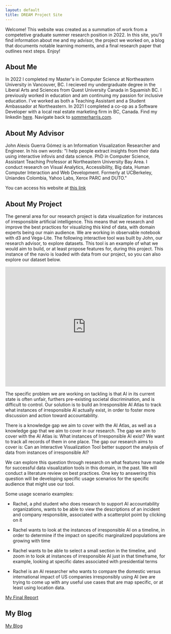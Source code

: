 ```yaml
---
layout: default
title: DREAM Project Site
---
```

Welcome! This website was created as a summation of work from a competetive graduate summer research position in 2022. In this site, you'll find information about me and my advisor, the project we worked on, a blog that documents notable learning moments, and a final research paper that outlines next steps. Enjoy!

## About Me

In 2022 I completed my Master's in Computer Science at Northeastern University in Vancouver, BC. I recieved my undergraduate degree in the Liberal Arts and Sciences from Quest University Canada in Squamish BC. I previously worked in education and am continuing my passion for inclusive education. I've worked as both a Teaching Assistant and a Student Ambassador at Northeastern. In 2021 I completed a co-op as a Software Developer with a local real estate marketing firm in BC, Canada. Find my linkedin [here](https://www.linkedin.com/in/sommer-harris-824864103/?original_referer=https%3A%2F%2Fwww%2Egoogle%2Ecom%2F&originalSubdomain=ca). Navigate back to [sommerharris.com](https://www.sommerharris.com).

## About My Advisor

John Alexis Guerra Gómez is an Information Visualization Researcher and Engineer. In his own words: "I help people extract insights from their data using interactive infovis and data science. PhD in Computer Science, Assistant Teaching Professor at Northeastern University Bay Area. I conduct research on Visual Analytics, Accessibility, Big data, Human Computer Interaction and Web Development. Formerly at UCBerkeley, Uniandes Colombia, Yahoo Labs, Xerox PARC and DUTO."

You can access his website at [this link](https://johnguerra.co/)

## About My Project

The general area for our research project is data visualization for instances of irresponsible artificial intelligence. This means that we research and improve the best practices for visualizing this kind of data, with domain experts being our main audience. We are working in observable notebook with d3 and Vega-Lite. The following interactive tool was built by John, our research advisor, to explore datasets. This tool is an example of what we would aim to build, or at least propose features for, during this project. This instance of the navio is loaded with data from our project, so you can also explore our dataset below.

<iframe width="100%" height="376" frameborder="0"
  src="https://observablehq.com/embed/2ed9bcdeef401cb3?cells=viewof+selected"></iframe>

The specific problem we are working on tackling is that AI in its current state is often unfair, furthers pre-existing societal discrimination, and is difficult to control. Our solution is to build an Irresponsible AI Atlas to track what instances of irresponsible AI actually exist, in order to foster more discussion and action toward accountability.

There is a knowledge gap we aim to cover with the AI Atlas, as well as a knowledge gap that we aim to cover in our research. The gap we aim to cover with the AI Atlas is: What instances of Irresponsible AI exist? We want to track all records of them in one place. The gap our research aims to cover is: Can an Interactive Visualization Tool better support the analysis of data from instances of irresponsible AI? 

We can explore this question through research on what features have made for successful data visualization tools in this domain, in the past. We will conduct a literature review on best practices. One key to answering this question will be developing specific usage scenarios for the specific audience that might use our tool. 

Some usage scenario examples:
* Rachel, a phd student who does research to support AI accountability organizations, wants to be able to view the descriptions of an incident and company responsible, associated with a scatterplot point by clicking on it

* Rachel wants to look at the instances of irresponsible AI on a timeline, in order to determine if the impact on specific marginalized populations are growing with time

* Rachel wants to be able to select a small section in the timeline, and zoom in to look at instances of irresponsible AI just in that timeframe, for example, looking at specific dates associated with presidential terms

* Rachel is an AI researcher who wants to compare the domestic versus international impact of US companies irresponsibly using AI (we are trying to come up with any useful use cases that are map specific, or at least using location data.

[My Final Report](files/finalreport.pdf)

## My Blog

[My Blog](blog.html)
